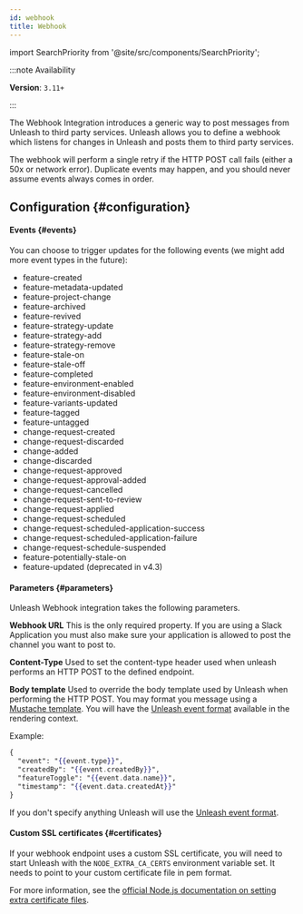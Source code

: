 ```yaml
---
id: webhook
title: Webhook
---
```


import SearchPriority from '@site/src/components/SearchPriority';

<SearchPriority level="high" />

:::note Availability

**Version**: `3.11+`

:::


The Webhook Integration introduces a generic way to post messages from Unleash to third party services. Unleash allows you to define a webhook which listens for changes in Unleash and posts them to third party services.

The webhook will perform a single retry if the HTTP POST call fails (either a 50x or network error). Duplicate events may happen, and you should never assume events always comes in order.

## Configuration {#configuration}

#### Events {#events}

You can choose to trigger updates for the following events (we might add more event types in the future):

- feature-created
- feature-metadata-updated
- feature-project-change
- feature-archived
- feature-revived
- feature-strategy-update
- feature-strategy-add
- feature-strategy-remove
- feature-stale-on
- feature-stale-off
- feature-completed
- feature-environment-enabled
- feature-environment-disabled
- feature-variants-updated
- feature-tagged
- feature-untagged
- change-request-created
- change-request-discarded
- change-added
- change-discarded
- change-request-approved
- change-request-approval-added
- change-request-cancelled
- change-request-sent-to-review
- change-request-applied
- change-request-scheduled
- change-request-scheduled-application-success
- change-request-scheduled-application-failure
- change-request-schedule-suspended
- feature-potentially-stale-on
- feature-updated (deprecated in v4.3)

#### Parameters {#parameters}

Unleash Webhook integration takes the following parameters.

**Webhook URL** This is the only required property. If you are using a Slack Application you must also make sure your application is allowed to post the channel you want to post to.

**Content-Type** Used to set the content-type header used when unleash performs an HTTP POST to the defined endpoint.

**Body template** Used to override the body template used by Unleash when performing the HTTP POST. You may format you message using a [Mustache template](https://mustache.github.io). You will have the [Unleash event format](/reference/api/legacy/unleash/admin/events) available in the rendering context.

Example:

```mustache
{
  "event": "{{event.type}}",
  "createdBy": "{{event.createdBy}}",
  "featureToggle": "{{event.data.name}}",
  "timestamp": "{{event.data.createdAt}}"
}
```

If you don't specify anything Unleash will use the [Unleash event format](/reference/api/legacy/unleash/admin/events).

#### Custom SSL certificates {#certificates}

If your webhook endpoint uses a custom SSL certificate,
you will need to start Unleash with the `NODE_EXTRA_CA_CERTS` environment variable set.
It needs to point to your custom certificate file in pem format.

For more information, see the [official Node.js documentation on setting extra certificate files](https://nodejs.org/api/cli.html#node_extra_ca_certsfile).
